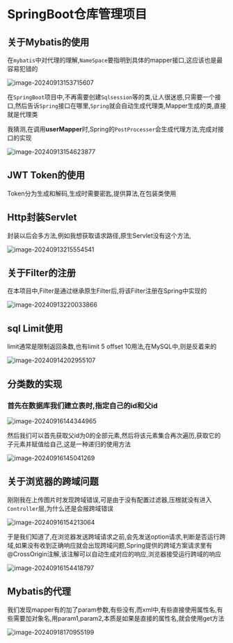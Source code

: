 # SpringBoot仓库管理项目

## 关于Mybatis的使用

在``mybatis``中对代理的理解,``NameSpace``要指明到具体的mapper接口,这应该也是最容易犯错的

![image-20240913153715607](https://p.ipic.vip/cash35.png)

在``SpringBoot``项目中,不再需要创建``Sqlsession``等的类,让人很迷惑,只需要一个接口,然后告诉``Spring``接口在哪里,``Spring``就会自动生成代理类,Mapper生成的类,直接就是代理类

我猜测,在调用**userMapper**时,Spring的``PostProcesser``会生成代理方法,完成对接口的实现

![image-20240913154623877](https://p.ipic.vip/xhnimt.png)

## JWT Token的使用

Token分为生成和解码,生成时需要密匙,提供算法,在包装类使用



## Http封装Servlet

封装以后会多方法,例如我想获取请求路径,原生Servlet没有这个方法,

![image-20240913215554541](https://p.ipic.vip/d8ku1n.png)

## 关于Filter的注册

在本项目中,Filter是通过继承原生Filter后,将该Filter注册在Spring中实现的

![image-20240913220033866](https://p.ipic.vip/g77ndz.png)

## sql Limit使用

limit通常是限制返回条数,也有limit 5 offset 10用法,在MySQL中,则是反着来的

![image-20240914202955107](https://p.ipic.vip/fypojd.png)

## 分类数的实现

### 首先在数据库我们建立表时,指定自己的id和父id

![image-20240916144344965](https://p.ipic.vip/s59z4o.png)

然后我们可以首先获取父id为0的全部元素,然后将该元素集合再次遍历,获取它的子元素并赋值给自己,这是一种递归的使用方法

![image-20240916145041269](https://p.ipic.vip/fdy38v.png)

## 关于浏览器的跨域问题

刚刚我在上传图片时发现跨域错误,可是由于没有配置过滤器,压根就没有进入`` Controller``层,为什么还是会报跨域错误

![image-20240916154213064](https://p.ipic.vip/dreo2d.png)

于是我们知道了,在浏览器发送跨域请求之前,会先发送option请求,判断是否运行跨域,如果没有收到正确响应就会出现跨域问题,Spring提供的跨域方案请求里有@CrossOrigin注解,该注解可以自动生成对应的响应,浏览器接受运行跨域的响应

![image-20240916154418797](https://p.ipic.vip/vntckd.png)

## Mybatis的代理

我们发现mapper有的加了param参数,有些没有,而xml中,有些直接使用属性名,有些需要加对象名,用param1,param2,本质是如果是直接的属性名,就会使用get方法



![image-20240918170955199](https://p.ipic.vip/uglqdl.png)		
